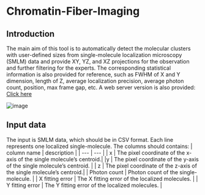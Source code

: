 # Chromatin-Fiber-Imaging
## Introduction
The main aim of this tool is to automatically detect the molecular clusters with user-defined sizes from single-molecule localization microscopy (SMLM) data and provide XY, YZ, and XZ projections for the observation and further filtering for the experts. The corresponding statistical information is also provided for reference, such as FWHM of X and Y dimension, length of Z, average localization precision, average photon count, position, max frame gap, etc.  A web server version is also provided: [Click here](http://www.bio8.cs.hku.hk/CFI)

![image](https://drive.google.com/uc?export=view&id=1a1wYN44hSXHKOUAY77lPCk4tq-RM3JZK)

## Input data 


The input is SMLM data, which should be in CSV format. Each line represents one localized single-molecule. The columns should contains:
| column name | description |
| --- | --- |
| x | The pixel coordinate of the x-axis of the single molecule’s centroid.|
|y | The pixel coordinate of the y-axis of the single molecule’s centroid. |
| z | The pixel coordinate of the z-axis of the single molecule’s centroid.|
| Photon count | Photon count of the single-molecule. |
| X fitting error | The X fitting error of the localized molecules. |
| Y fitting error | The Y fitting error of the localized molecules. |


